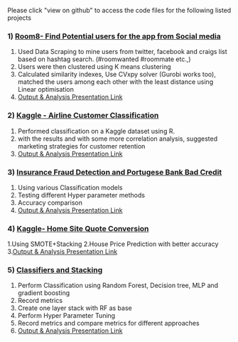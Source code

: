 Please click "view on github" to access the code files for the following listed projects

### 1) [Room8- Find Potential users for the app from Social media](https://github.com/sowmya2790/Machine-Learning/tree/main/RoomMate%20Matching)

1. Used Data Scraping to mine users from twitter, facebook and craigs list based on hashtag search. (#roomwanted #roommate etc.,)
2. Users were then clustered using K means clustering
3. Calculated similarity indexes, Use CVxpy solver (Gurobi works too), matched the users among each other with the least distance using Linear optimisation 
4. [Output & Analysis Presentation Link](https://github.com/sowmya2790/Machine-Learning/blob/1b5ce695286c2e7fb5c89efa13bdda7c3b2d79ca/Output%20files/Room8_Presentation.pdf)

### 2) [Kaggle - Airline Customer Classification](https://github.com/sowmya2790/Machine-Learning/tree/main/Kaggle_AirlineData_Classification)

1. Performed classification on a Kaggle dataset using R.
2. with the results and with some more correlation analysis, suggested marketing strategies for customer retention
3. [Output & Analysis Presentation Link](https://github.com/sowmya2790/Machine-Learning/blob/eaf667263058c539e9df7ef11e62045a40fb6f37/Output%20files/Invistico%20Airlines.pdf)

### 3) [Insurance Fraud Detection and Portugese Bank Bad Credit](https://github.com/sowmya2790/Machine-Learning/tree/main/Portugese%20Bank-Bad%20Credits%20and%20Insurance%20Fraud%20detection)

1. Using various Classification models
2. Testing different Hyper parameter methods
3. Accuracy comparison 
4. [Output & Analysis Presentation Link](https://github.com/sowmya2790/Machine-Learning/blob/25e1bca06e8dcae87fc47723775e9ee8c038de08/Output%20files/Classification%20and%20Hyperparameter%20tuning.pdf)

### 4) [Kaggle- Home Site Quote Conversion](https://github.com/sowmya2790/Machine-Learning/tree/main/Home-Site%20Quote%20Conversion)

1.Using SMOTE+Stacking 
2.House Price Prediction with better accuracy
3.[Output & Analysis Presentation Link](https://github.com/sowmya2790/Machine-Learning/blob/94a5b8cc3e049289f49a01bc88722ce7b21fa088/Output%20files/Homesite%20Quote.pdf)

### 5) [Classifiers and Stacking](https://github.com/sowmya2790/Machine-Learning/tree/main/Stacking)
1. Perform Classification using Random Forest, Decision tree, MLP and gradient boosting
2. Record metrics
3. Create one layer stack with RF as base
4. Perform Hyper Parameter Tuning
5. Record metrics and compare metrics for different approaches
6. [Output & Analysis Presentation Link](https://github.com/sowmya2790/Machine-Learning/blob/50c2ab18685e40d2a60e04d0ab00885f559b0230/Output%20files/Stacking.pdf)



